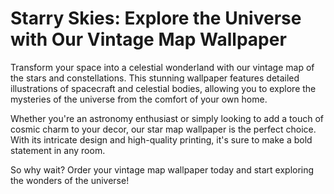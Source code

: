 <!--
Write me markdown content of website with wallpaper:

"A vintage map of the stars and constellations, with detailed illustrations of spacecraft and celestial bodies."

The header of the page should not be copy of the text but rather a real content of the website which is using this wallpaper.
-->

<!--font:Poppins-->

# Starry Skies: Explore the Universe with Our Vintage Map Wallpaper

Transform your space into a celestial wonderland with our vintage map of the stars and constellations. This stunning wallpaper features detailed illustrations of spacecraft and celestial bodies, allowing you to explore the mysteries of the universe from the comfort of your own home.

Whether you're an astronomy enthusiast or simply looking to add a touch of cosmic charm to your decor, our star map wallpaper is the perfect choice. With its intricate design and high-quality printing, it's sure to make a bold statement in any room.

So why wait? Order your vintage map wallpaper today and start exploring the wonders of the universe!
